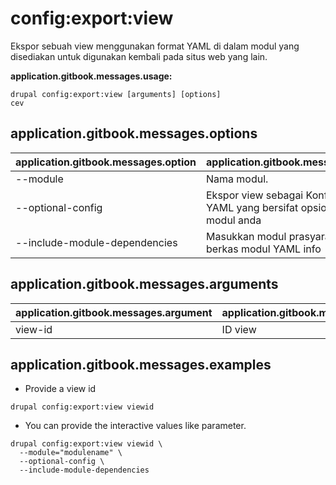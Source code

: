 # config:export:view
Ekspor sebuah view menggunakan format YAML di dalam modul yang disediakan untuk digunakan kembali pada situs web yang lain.

**application.gitbook.messages.usage:**
```
drupal config:export:view [arguments] [options]
cev
```

## application.gitbook.messages.options
application.gitbook.messages.option | application.gitbook.messages.details
-------|-------------
--module | Nama modul.
--optional-config | Ekspor view sebagai Konfigurasi YAML yang bersifat opsional pada modul anda
--include-module-dependencies | Masukkan modul prasyarat pada berkas modul YAML info

## application.gitbook.messages.arguments
application.gitbook.messages.argument | application.gitbook.messages.details
---------|-------------
view-id | ID view

## application.gitbook.messages.examples
* Provide a view id
```
drupal config:export:view viewid
```
* You can provide the interactive values like parameter.
```
drupal config:export:view viewid \
  --module="modulename" \
  --optional-config \
  --include-module-dependencies
```
